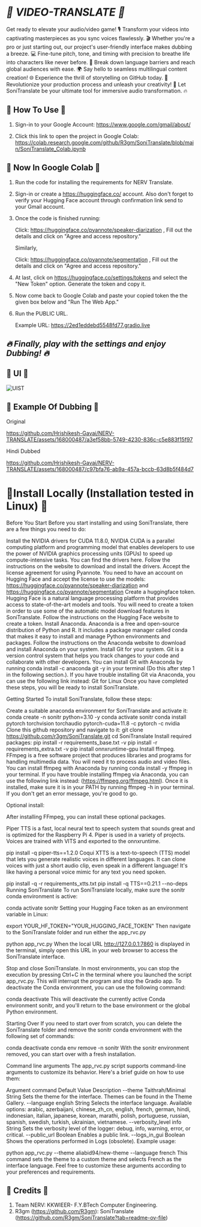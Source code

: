 # *🎥 VIDEO-TRANSLATE 🎴*
Get ready to elevate your audio/video game! 🎙️ Transform your videos into captivating masterpieces as you sync voices flawlessly. 🎬 Whether you're a pro or just starting out, our project's user-friendly interface makes dubbing a breeze. 💻 Fine-tune pitch, tone, and timing with precision to breathe life into characters like never before. 🌟 Break down language barriers and reach global audiences with ease. 🌍 Say hello to seamless multilingual content creation! 🌐 Experience the thrill of storytelling on GitHub today. 🚀 Revolutionize your production process and unleash your creativity! 🎉 Let SoniTranslate be your ultimate tool for immersive audio transformation. 🔥


## 🎥 How To Use 🎴
1. Sign-in to your Google Account: https://www.google.com/gmail/about/

2. Click this link to open the project in Google Colab: https://colab.research.google.com/github/R3gm/SoniTranslate/blob/main/SoniTranslate_Colab.ipynb

## 🎥 Now In Google Colab 🎴
1. Run the code for installing the requirements for NERV Translate.

2. Sign-in or create a https://huggingface.co/ account. Also don't forget to verify your Hugging Face account through confirmation link send to your Gmail account. 

3. Once the code is finished running:

   Click: https://huggingface.co/pyannote/speaker-diarization , Fill out the details and click on "Agree and access repository."

   Similarly,

   Click: https://huggingface.co/pyannote/segmentation , Fill out the details and click on "Agree and access repository."

5. At last, click on https://huggingface.co/settings/tokens and select the "New Token" option. Generate the token and copy it.

6. Now come back to Google Colab and paste your copied token the the given box below and "Run The Web App."

7. Run the PUBLIC URL.

    Example URL: https://2ed1eddebd5548fd77.gradio.live


## *🔥 Finally, play with the settings and enjoy Dubbing! 🔥*


## 🎥 UI 🎴
![UIST](https://github.com/Hrishikesh-Gavai/NERV-TRANSLATE/assets/168000487/52e0e364-2bdd-42b2-9c0f-362994bda564)


## 🎥 Example Of Dubbing 🎴
Original



https://github.com/Hrishikesh-Gavai/NERV-TRANSLATE/assets/168000487/a3ef58bb-5749-4230-836c-c5e883f15f97

Hindi Dubbed



https://github.com/Hrishikesh-Gavai/NERV-TRANSLATE/assets/168000487/c97bfa76-ab9a-457a-bccb-63d8b5f484d7


# 🎥Install Locally (Installation tested in Linux) 🎴
Before You Start
Before you start installing and using SoniTranslate, there are a few things you need to do:

Install the NVIDIA drivers for CUDA 11.8.0, NVIDIA CUDA is a parallel computing platform and programming model that enables developers to use the power of NVIDIA graphics processing units (GPUs) to speed up compute-intensive tasks. You can find the drivers here. Follow the instructions on the website to download and install the drivers.
Accept the license agreement for using Pyannote. You need to have an account on Hugging Face and accept the license to use the models: https://huggingface.co/pyannote/speaker-diarization and https://huggingface.co/pyannote/segmentation
Create a huggingface token. Hugging Face is a natural language processing platform that provides access to state-of-the-art models and tools. You will need to create a token in order to use some of the automatic model download features in SoniTranslate. Follow the instructions on the Hugging Face website to create a token.
Install Anaconda. Anaconda is a free and open-source distribution of Python and R. It includes a package manager called conda that makes it easy to install and manage Python environments and packages. Follow the instructions on the Anaconda website to download and install Anaconda on your system.
Install Git for your system. Git is a version control system that helps you track changes to your code and collaborate with other developers. You can install Git with Anaconda by running conda install -c anaconda git -y in your terminal (Do this after step 1 in the following section.). If you have trouble installing Git via Anaconda, you can use the following link instead:
Git for Linux
Once you have completed these steps, you will be ready to install SoniTranslate.

Getting Started
To install SoniTranslate, follow these steps:

Create a suitable anaconda environment for SoniTranslate and activate it:
conda create -n sonitr python=3.10 -y
conda activate sonitr
conda install pytorch torchvision torchaudio pytorch-cuda=11.8 -c pytorch -c nvidia
Clone this github repository and navigate to it:
git clone https://github.com/r3gm/SoniTranslate.git
cd SoniTranslate
Install required packages:
pip install -r requirements_base.txt -v
pip install -r requirements_extra.txt -v
pip install onnxruntime-gpu
Install ffmpeg. FFmpeg is a free software project that produces libraries and programs for handling multimedia data. You will need it to process audio and video files. You can install ffmpeg with Anaconda by running conda install -y ffmpeg in your terminal. If you have trouble installing ffmpeg via Anaconda, you can use the following link instead: (https://ffmpeg.org/ffmpeg.html). Once it is installed, make sure it is in your PATH by running ffmpeg -h in your terminal. If you don't get an error message, you're good to go.

Optional install:

After installing FFmpeg, you can install these optional packages.

Piper TTS is a fast, local neural text to speech system that sounds great and is optimized for the Raspberry Pi 4. Piper is used in a variety of projects. Voices are trained with VITS and exported to the onnxruntime.

pip install -q piper-tts==1.2.0
Coqui XTTS is a text-to-speech (TTS) model that lets you generate realistic voices in different languages. It can clone voices with just a short audio clip, even speak in a different language! It's like having a personal voice mimic for any text you need spoken.

pip install -q -r requirements_xtts.txt
pip install -q TTS==0.21.1  --no-deps
Running SoniTranslate
To run SoniTranslate locally, make sure the sonitr conda environment is active:

conda activate sonitr
Setting your Hugging Face token as an environment variable in Linux:

export YOUR_HF_TOKEN="YOUR_HUGGING_FACE_TOKEN"
Then navigate to the SoniTranslate folder and run either the app_rvc.py

python app_rvc.py
When the local URL http://127.0.0.1:7860 is displayed in the terminal, simply open this URL in your web browser to access the SoniTranslate interface.

Stop and close SoniTranslate.
In most environments, you can stop the execution by pressing Ctrl+C in the terminal where you launched the script app_rvc.py. This will interrupt the program and stop the Gradio app. To deactivate the Conda environment, you can use the following command:

conda deactivate
This will deactivate the currently active Conda environment sonitr, and you'll return to the base environment or the global Python environment.

Starting Over
If you need to start over from scratch, you can delete the SoniTranslate folder and remove the sonitr conda environment with the following set of commands:

conda deactivate
conda env remove -n sonitr
With the sonitr environment removed, you can start over with a fresh installation.

Command line arguments
The app_rvc.py script supports command-line arguments to customize its behavior. Here's a brief guide on how to use them:

Argument command	Default	Value	Description
--theme	Taithrah/Minimal	String	Sets the theme for the interface. Themes can be found in the Theme Gallery.
--language	english	String	Selects the interface language. Available options: arabic, azerbaijani, chinese_zh_cn, english, french, german, hindi, indonesian, italian, japanese, korean, marathi, polish, portuguese, russian, spanish, swedish, turkish, ukrainian, vietnamese.
--verbosity_level	info	String	Sets the verbosity level of the logger: debug, info, warning, error, or critical.
--public_url		Boolean	Enables a public link.
--logs_in_gui		Boolean	Shows the operations performed in Logs (obsolete).
Example usage:

python app_rvc.py --theme aliabid94/new-theme --language french
This command sets the theme to a custom theme and selects French as the interface language. Feel free to customize these arguments according to your preferences and requirements.

## 🎥 Credits 🎴
1. Team NERV: KKWIEER- F.Y.BTech Computer Engineering.
2. R3gm (https://github.com/R3gm): SoniTranslate (https://github.com/R3gm/SoniTranslate?tab=readme-ov-file)
